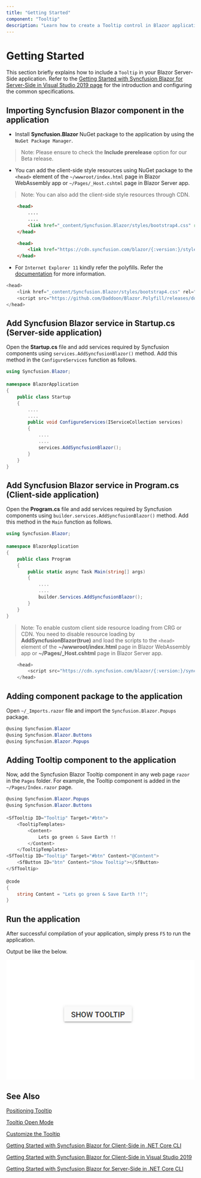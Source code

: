 ```yaml
---
title: "Getting Started"
component: "Tooltip"
description: "Learn how to create a Tooltip control in Blazor application."
---
```


# Getting Started

This section briefly explains how to include a `Tooltip` in your Blazor Server-Side application. Refer to the [Getting Started with Syncfusion Blazor for Server-Side in Visual Studio 2019 page](https://blazor.syncfusion.com/documentation/getting-started/server-side-blazor/) for the introduction and configuring the common specifications.

## Importing Syncfusion Blazor component in the application

* Install **Syncfusion.Blazor** NuGet package to the application by using the `NuGet Package Manager`.
>Note: Please ensure to check the **Include prerelease** option for our Beta release.

* You can add the client-side style resources using NuGet package to the `<head>` element of the `~/wwwroot/index.html` page in Blazor WebAssembly app or `~/Pages/_Host.cshtml` page in Blazor Server app.
>Note: You can also add the client-side style resources through CDN.

```html
    <head>
        ....
        ....
        <link href="_content/Syncfusion.Blazor/styles/bootstrap4.css" rel="stylesheet" />
    </head>
```

```html
    <head>
        <link href="https://cdn.syncfusion.com/blazor/{:version:}/styles/bootstrap4.css" rel="stylesheet" />
    </head>
```

* For `Internet Explorer 11` kindly refer the polyfills. Refer the [documentation](https://blazor.syncfusion.com/documentation/common/how-to/render-blazor-server-app-in-ie/) for more information.

```csharp
<head>
    <link href="_content/Syncfusion.Blazor/styles/bootstrap4.css" rel="stylesheet" />
    <script src="https://github.com/Daddoon/Blazor.Polyfill/releases/download/3.0.1/blazor.polyfill.min.js"></script>
</head>
```

## Add Syncfusion Blazor service in Startup.cs (Server-side application)

Open the **Startup.cs** file and add services required by Syncfusion components using `services.AddSyncfusionBlazor()` method. Add this method in the `ConfigureServices` function as follows.

```csharp
using Syncfusion.Blazor;

namespace BlazorApplication
{
    public class Startup
    {
        ....
        ....
        public void ConfigureServices(IServiceCollection services)
        {
            ....
            ....
            services.AddSyncfusionBlazor();
        }
    }
}
```

## Add Syncfusion Blazor service in Program.cs (Client-side application)

Open the **Program.cs** file and add services required by Syncfusion components using `builder.services.AddSyncfusionBlazor()` method. Add this method in the `Main` function as follows.

```csharp
using Syncfusion.Blazor;

namespace BlazorApplication
{
    public class Program
    {
        public static async Task Main(string[] args)
        {
            ....
            ....
            builder.Services.AddSyncfusionBlazor();
        }
    }
}
```

>Note: To enable custom client side resource loading from CRG or CDN. You need to disable resource loading by  **AddSyncfusionBlazor(true)** and load the scripts to the `<head>` element of the **~/wwwroot/index.html** page in Blazor WebAssembly app or **~/Pages/_Host.cshtml** page in Blazor Server app.  

```csharp
    <head>
        <script src="https://cdn.syncfusion.com/blazor/{:version:}/syncfusion-blazor.min.js"></script>
    </head>
```

## Adding component package to the application

Open `~/_Imports.razor` file and import the `Syncfusion.Blazor.Popups` package.

```csharp
@using Syncfusion.Blazor
@using Syncfusion.Blazor.Buttons
@using Syncfusion.Blazor.Popups
```

## Adding Tooltip component to the application

Now, add the Syncfusion Blazor Tooltip component in any web page `razor` in the `Pages` folder. For example, the Tooltip component is added in the `~/Pages/Index.razor` page.

```csharp
@using Syncfusion.Blazor.Popups
@using Syncfusion.Blazor.Buttons

<SfTooltip ID="Tooltip" Target="#btn">
    <TooltipTemplates>
        <Content>
            Lets go green & Save Earth !!
        </Content>
    </TooltipTemplates>
<SfTooltip ID="Tooltip" Target="#btn" Content="@Content">
    <SfButton ID="btn" Content="Show Tooltip"></SfButton>
</SfTooltip>

@code
{
    string Content = "Lets go green & Save Earth !!";
}
```

## Run the application

 After successful compilation of your application, simply press `F5` to run the application.

Output be like the below.

![Tooltip Sample](./images/Tooltip.gif)

## See Also

[Positioning Tooltip](./position)

[Tooltip Open Mode](./open-mode)

[Customize the Tooltip](./customization)

[Getting Started with Syncfusion Blazor for Client-Side in .NET Core CLI](https://blazor.syncfusion.com/documentation/getting-started/blazor-webassembly-dotnet-cli/)

[Getting Started with Syncfusion Blazor for Client-Side in Visual Studio 2019](https://blazor.syncfusion.com/documentation/getting-started/blazor-webassembly/)

[Getting Started with Syncfusion Blazor for Server-Side in .NET Core CLI](https://blazor.syncfusion.com/documentation/getting-started/server-side-blazor-dotnet-cli/)